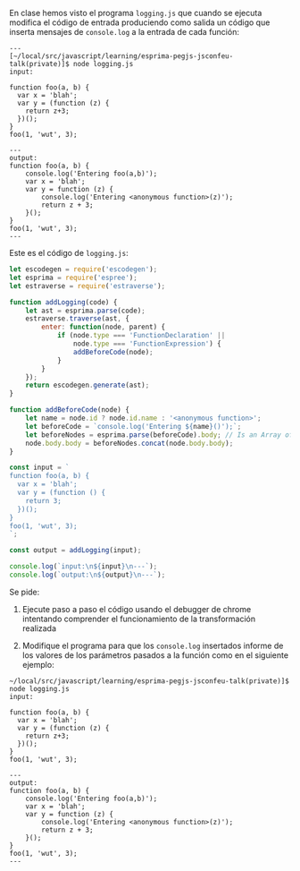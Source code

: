 En clase hemos visto el programa `logging.js` que cuando se ejecuta modifica el código de entrada 
produciendo como salida un código que inserta  mensajes de `console.log` a la entrada de cada 
función:

```
---
[~/local/src/javascript/learning/esprima-pegjs-jsconfeu-talk(private)]$ node logging.js 
input:

function foo(a, b) {
  var x = 'blah';
  var y = (function (z) {
    return z+3;
  })();
}
foo(1, 'wut', 3);

---
output:
function foo(a, b) {
    console.log('Entering foo(a,b)');
    var x = 'blah';
    var y = function (z) {
        console.log('Entering <anonymous function>(z)');
        return z + 3;
    }();
}
foo(1, 'wut', 3);
---
```

Este es el código de `logging.js`: 

```js
let escodegen = require('escodegen');
let esprima = require('espree');
let estraverse = require('estraverse');

function addLogging(code) {
    let ast = esprima.parse(code);
    estraverse.traverse(ast, {
        enter: function(node, parent) {
            if (node.type === 'FunctionDeclaration' ||
                node.type === 'FunctionExpression') {
                addBeforeCode(node);
            }
        }
    });
    return escodegen.generate(ast);
}

function addBeforeCode(node) {
    let name = node.id ? node.id.name : '<anonymous function>';
    let beforeCode = `console.log('Entering ${name}()');`;
    let beforeNodes = esprima.parse(beforeCode).body; // Is an Array of ASTs
    node.body.body = beforeNodes.concat(node.body.body);
}

const input = `
function foo(a, b) {
  var x = 'blah';
  var y = (function () {
    return 3;
  })();
}
foo(1, 'wut', 3);
`;

const output = addLogging(input);

console.log(`input:\n${input}\n---`);
console.log(`output:\n${output}\n---`);
```

Se pide:

1. Ejecute paso a paso el código usando el debugger de chrome intentando comprender el funcionamiento de la transformación realizada

2. Modifique el programa para que los `console.log` insertados informe de los valores de los parámetros pasados a la función como en el siguiente ejemplo:

```
~/local/src/javascript/learning/esprima-pegjs-jsconfeu-talk(private)]$ node logging.js 
input:

function foo(a, b) {
  var x = 'blah';
  var y = (function (z) {
    return z+3;
  })();
}
foo(1, 'wut', 3);

---
output:
function foo(a, b) {
    console.log('Entering foo(a,b)');
    var x = 'blah';
    var y = function (z) {
        console.log('Entering <anonymous function>(z)');
        return z + 3;
    }();
}
foo(1, 'wut', 3);
---
```